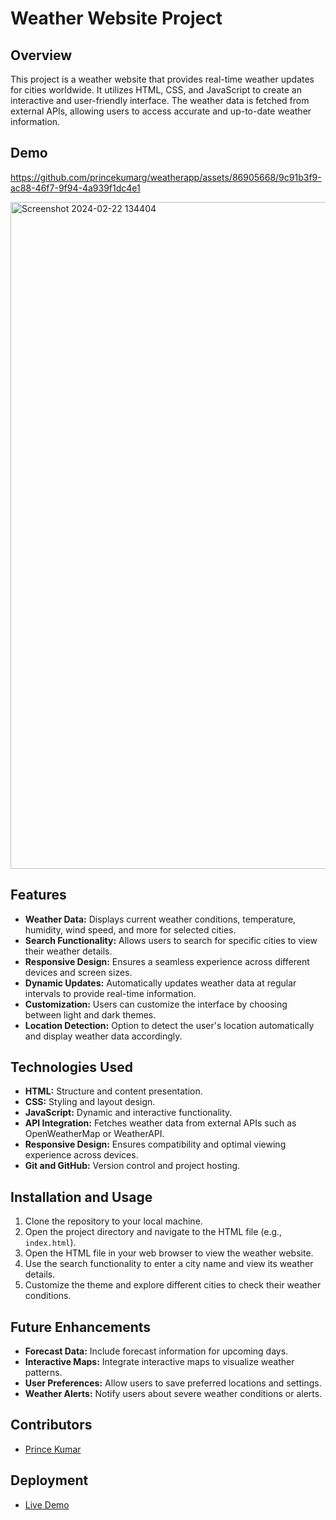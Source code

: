 # Weather Website Project

## Overview

This project is a weather website that provides real-time weather updates for cities worldwide. It utilizes HTML, CSS, and JavaScript to create an interactive and user-friendly interface. The weather data is fetched from external APIs, allowing users to access accurate and up-to-date weather information.

## Demo



https://github.com/princekumarg/weatherapp/assets/86905668/9c91b3f9-ac88-46f7-9f94-4a939f1dc4e1



<img width="1067" alt="Screenshot 2024-02-22 134404" src="https://github.com/princekumarg/weatherapp/assets/86905668/3c4096e0-ccd7-4307-a0f5-52bff6207992">


## Features

- **Weather Data:** Displays current weather conditions, temperature, humidity, wind speed, and more for selected cities.
- **Search Functionality:** Allows users to search for specific cities to view their weather details.
- **Responsive Design:** Ensures a seamless experience across different devices and screen sizes.
- **Dynamic Updates:** Automatically updates weather data at regular intervals to provide real-time information.
- **Customization:** Users can customize the interface by choosing between light and dark themes.
- **Location Detection:** Option to detect the user's location automatically and display weather data accordingly.

## Technologies Used

- **HTML:** Structure and content presentation.
- **CSS:** Styling and layout design.
- **JavaScript:** Dynamic and interactive functionality.
- **API Integration:** Fetches weather data from external APIs such as OpenWeatherMap or WeatherAPI.
- **Responsive Design:** Ensures compatibility and optimal viewing experience across devices.
- **Git and GitHub:** Version control and project hosting.

## Installation and Usage

1. Clone the repository to your local machine.
2. Open the project directory and navigate to the HTML file (e.g., `index.html`).
3. Open the HTML file in your web browser to view the weather website.
4. Use the search functionality to enter a city name and view its weather details.
5. Customize the theme and explore different cities to check their weather conditions.

## Future Enhancements

- **Forecast Data:** Include forecast information for upcoming days.
- **Interactive Maps:** Integrate interactive maps to visualize weather patterns.
- **User Preferences:** Allow users to save preferred locations and settings.
- **Weather Alerts:** Notify users about severe weather conditions or alerts.

## Contributors

- [Prince Kumar](https://github.com/princekumarg)

## Deployment

- [Live Demo](https://princekumarg.github.io/weatherapp/)
